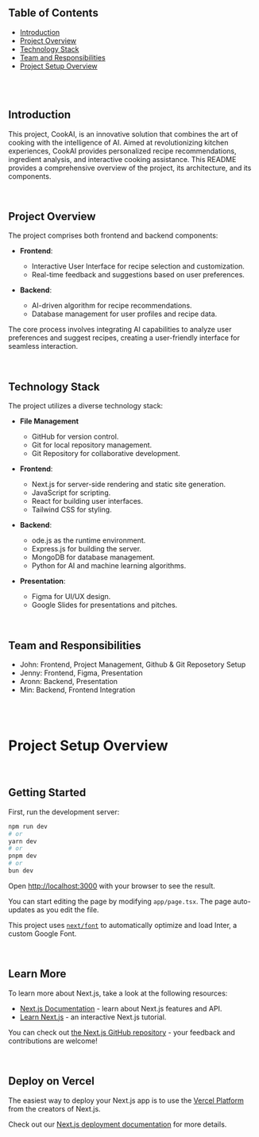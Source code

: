 
## Table of Contents

- [Introduction](#introduction)
- [Project Overview](#project-overview)
- [Technology Stack](#technology-stack)
- [Team and Responsibilities](#team-and-responsibilities)
- [Project Setup Overview](#project-setup-overview)

<br>
<br>

## Introduction

This project, CookAI, is an innovative solution that combines the art of cooking with the intelligence of AI. Aimed at revolutionizing kitchen experiences, CookAI provides personalized recipe recommendations, ingredient analysis, and interactive cooking assistance. This README provides a comprehensive overview of the project, its architecture, and its components.

<br>

## Project Overview

The project comprises both frontend and backend components:

- **Frontend**:
  - Interactive User Interface for recipe selection and customization.
  - Real-time feedback and suggestions based on user preferences.

- **Backend**:
  - AI-driven algorithm for recipe recommendations.
  - Database management for user profiles and recipe data.

The core process involves integrating AI capabilities to analyze user preferences and suggest recipes, creating a user-friendly interface for seamless interaction.

<br>

## Technology Stack

The project utilizes a diverse technology stack:

- **File Management**
  - GitHub for version control.
  - Git for local repository management.
  - Git Repository for collaborative development.

- **Frontend**:
  - Next.js for server-side rendering and static site generation.
  - JavaScript for scripting.
  - React for building user interfaces.
  - Tailwind CSS for styling.

- **Backend**:
  - ode.js as the runtime environment.
  - Express.js for building the server.
  - MongoDB for database management.
  - Python for AI and machine learning algorithms.

- **Presentation**:
  - Figma for UI/UX design.
  - Google Slides for presentations and pitches.

<br>

## Team and Responsibilities

- John: Frontend, Project Management, Github & Git Reposetory Setup
- Jenny: Frontend, Figma, Presentation
- Aronn: Backend, Presentation
- Min: Backend, Frontend Integration

<br>
<br>

# Project Setup Overview

<br>

## Getting Started

First, run the development server:

```bash
npm run dev
# or
yarn dev
# or
pnpm dev
# or
bun dev
```

Open [http://localhost:3000](http://localhost:3000) with your browser to see the result.

You can start editing the page by modifying `app/page.tsx`. The page auto-updates as you edit the file.

This project uses [`next/font`](https://nextjs.org/docs/basic-features/font-optimization) to automatically optimize and load Inter, a custom Google Font.

<br>

## Learn More

To learn more about Next.js, take a look at the following resources:

- [Next.js Documentation](https://nextjs.org/docs) - learn about Next.js features and API.
- [Learn Next.js](https://nextjs.org/learn) - an interactive Next.js tutorial.

You can check out [the Next.js GitHub repository](https://github.com/vercel/next.js/) - your feedback and contributions are welcome!

<br>

## Deploy on Vercel

The easiest way to deploy your Next.js app is to use the [Vercel Platform](https://vercel.com/new?utm_medium=default-template&filter=next.js&utm_source=create-next-app&utm_campaign=create-next-app-readme) from the creators of Next.js.

Check out our [Next.js deployment documentation](https://nextjs.org/docs/deployment) for more details.

